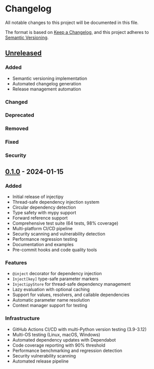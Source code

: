 # Changelog

All notable changes to this project will be documented in this file.

The format is based on [Keep a Changelog](https://keepachangelog.com/en/1.0.0/),
and this project adheres to [Semantic Versioning](https://semver.org/spec/v2.0.0.html).

## [Unreleased]

### Added
- Semantic versioning implementation
- Automated changelog generation
- Release management automation

### Changed

### Deprecated

### Removed

### Fixed

### Security

## [0.1.0] - 2024-01-15

### Added
- Initial release of injectipy
- Thread-safe dependency injection system
- Circular dependency detection
- Type safety with mypy support
- Forward reference support
- Comprehensive test suite (64 tests, 98% coverage)
- Multi-platform CI/CD pipeline
- Security scanning and vulnerability detection
- Performance regression testing
- Documentation and examples
- Pre-commit hooks and code quality tools

### Features
- `@inject` decorator for dependency injection
- `Inject[key]` type-safe parameter markers
- `InjectipyStore` for thread-safe dependency management
- Lazy evaluation with optional caching
- Support for values, resolvers, and callable dependencies
- Automatic parameter name resolution
- Context manager support for testing

### Infrastructure
- GitHub Actions CI/CD with multi-Python version testing (3.9-3.12)
- Multi-OS testing (Linux, macOS, Windows)
- Automated dependency updates with Dependabot
- Code coverage reporting with 90% threshold
- Performance benchmarking and regression detection
- Security vulnerability scanning
- Automated release pipeline

[Unreleased]: https://github.com/Wimonder/injectipy/compare/v0.1.0...HEAD
[0.1.0]: https://github.com/Wimonder/injectipy/releases/tag/v0.1.0
